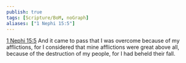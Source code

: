 ```yaml
---
publish: true
tags: [Scripture/BoM, noGraph]
aliases: ["1 Nephi 15:5"]
---
```

[1 Nephi 15:5](https://churchofjesuschrist.org/study/scriptures/bofm/1-ne/15?lang=eng&id=p5#p5) And it came to pass that I was overcome because of my afflictions, for I considered that mine afflictions were great above all, because of the destruction of my people, for I had beheld their fall.
